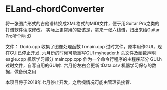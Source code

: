 # ELand-chordConverter
将一张图片形式的吉他谱转换成XML格式的MIDI文件，便于用Guitar Pro之类的打谱软件读取修改。
实际上更常用的应该是，拿来一张六线谱，扫出来给Guitar Pro听个响 :D

文件：
	Dodo.cpp 收集了图像处理函数 
	frmain.cpp 过时文件，原本用作GUI，现在GUI已停止开发. 六月份的时候可能重写GUI
	myheader.h 头文件及函数声明
	eagle.cpp 机器学习部分
	maincpp.cpp 作为一个命令行程序的主程序部分
	GUI.h 过时文件，自写自用的GUI库. 六月份左右会更新
	tData.csv 机器学习保存的数据，做备份之用


本项目将于2018年七月停止开发，之后视情况可能由管理员接管.
